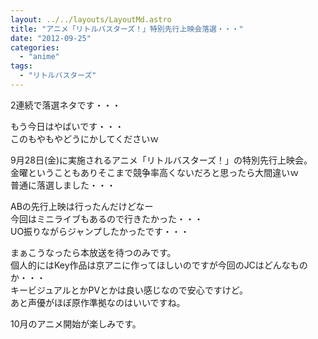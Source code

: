 ```yaml
---
layout: ../../layouts/LayoutMd.astro
title: "アニメ「リトルバスターズ！」特別先行上映会落選・・・"
date: "2012-09-25"
categories: 
  - "anime"
tags: 
  - "リトルバスターズ"
---
```


2連続で落選ネタです・・・

もう今日はやばいです・・・  
このもやもやどうにかしてくださいｗ

9月28日(金)に実施されるアニメ「リトルバスターズ！」の特別先行上映会。  
金曜ということもありそこまで競争率高くないだろと思ったら大間違いｗ  
普通に落選しました・・・

ABの先行上映は行ったんだけどなー  
今回はミニライブもあるので行きたかった・・・  
UO振りながらジャンプしたかったです・・・

まぁこうなったら本放送を待つのみです。  
個人的にはKey作品は京アニに作ってほしいのですが今回のJCはどんなものか・・・  
キービジュアルとかPVとかは良い感じなので安心ですけど。  
あと声優がほぼ原作準拠なのはいいですね。

10月のアニメ開始が楽しみです。
